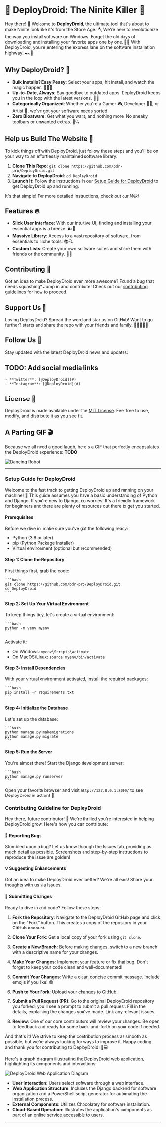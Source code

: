 # 🚀 DeployDroid: The Ninite Killer 🎯

Hey there! 👋 Welcome to **DeployDroid**, the ultimate tool that's about to make Ninite look like it's from the Stone Age. 🪓 We're here to revolutionize the way you install software on Windows. Forget the old days of downloading and installing your favorite apps one by one. 🐢💤 With DeployDroid, you’re entering the express lane on the software installation highway! 🏎️💨

## Why DeployDroid? 🤔

- **Bulk Installs? Easy Peasy**: Select your apps, hit install, and watch the magic happen. 🧙‍♂️✨
- **Up-to-Date, Always**: Say goodbye to outdated apps. DeployDroid keeps you in the loop with the latest versions. 🔄🆕
- **Categorically Organized**: Whether you're a Gamer 🎮, Developer 👩‍💻, or Artist 🎨, we've got your software needs sorted.
- **Zero Bloatware**: Get what you want, and nothing more. No sneaky toolbars or unwanted extras. 🚫🔍

## Help us Build The Website 🏁

To kick things off with DeployDroid, just follow these steps and you'll be on your way to an effortlessly maintained software library:

1. **Clone This Repo**: `git clone https://github.com/bdr-pro/DeployDroid.git`
2. **Navigate to DeployDroid**: `cd DeployDroid`
3. **Launch It**: Follow the instructions in our [Setup Guide for DeployDroid](#setup-guide-for-deploydroid) to get DeployDroid up and running.

It's that simple! For more detailed instructions, check out our *Wiki*

## Features 🔥

- **Slick User Interface**: With our intuitive UI, finding and installing your essential apps is a breeze. 🌬️🍃
- **Massive Library**: Access to a vast repository of software, from essentials to niche tools. 📚🔍
- **Custom Lists**: Create your own software suites and share them with friends or the community. 🤝💼

## Contributing 🤲

Got an idea to make DeployDroid even more awesome? Found a bug that needs squashing? Jump in and contribute! Check out our [contributing guidelines](#contributing-guideline-for-deploydroid) for how to proceed.

## Support Us 💖

Loving DeployDroid? Spread the word and star us on GitHub! Want to go further? starts and share the repo with your friends and family. 🌟👨‍👩‍👧‍👦

## Follow Us 📱

Stay updated with the latest DeployDroid news and updates:

## TODO: Add social media links

    - **Twitter**: [@DeployDroid](#)
    - **Instagram**: [@DeployDroid](#)

## License 📄

DeployDroid is made available under the [MIT License](LICENSE). Feel free to use, modify, and distribute it as you see fit.

## A Parting GIF 🎬

Because we all need a good laugh, here's a GIF that perfectly encapsulates the DeployDroid experience: **TODO**

![Dancing Robot](https://media2.giphy.com/media/v1.Y2lkPTc5MGI3NjExcmlvNnI5bTRweXQxOTBwc2QzeDBiOGR1NTlkb3UweXBmOThwYWpvbCZlcD12MV9pbnRlcm5hbF9naWZfYnlfaWQmY3Q9Zw/koxVXnnmaQwllyovVG/giphy.gif)

---

### Setup Guide for DeployDroid

Welcome to the fast track to getting DeployDroid up and running on your machine! 🚀 This guide assumes you have a basic understanding of Python and Django. If you're new to Django, no worries! It's a friendly framework for beginners and there are plenty of resources out there to get you started.

#### Prerequisites

Before we dive in, make sure you've got the following ready:

- Python (3.8 or later)
- pip (Python Package Installer)
- Virtual environment (optional but recommended)

#### Step 1: Clone the Repository

First things first, grab the code:

    ```bash
    git clone https://github.com/bdr-pro/DeployDroid.git
    cd DeployDroid
    ```

#### Step 2: Set Up Your Virtual Environment

To keep things tidy, let's create a virtual environment:

    ```bash
    python -m venv myenv
    ```

Activate it:

- On Windows: `myenv\Scripts\activate`
- On MacOS/Linux: `source myenv/bin/activate`

#### Step 3: Install Dependencies

With your virtual environment activated, install the required packages:

    ```bash
    pip install -r requirements.txt
    ```

#### Step 4: Initialize the Database

Let's set up the database:

    ```bash
    python manage.py makemigrations
    python manage.py migrate
    ```

#### Step 5: Run the Server

You're almost there! Start the Django development server:

    ```bash
    python manage.py runserver
    ```

Open your favorite browser and visit `http://127.0.0.1:8000/` to see DeployDroid in action! 🎉

### Contributing Guideline for DeployDroid

Hey there, future contributor! 🌟 We're thrilled you're interested in helping DeployDroid grow. Here's how you can contribute:

#### 🐞 Reporting Bugs

Stumbled upon a bug? Let us know through the Issues tab, providing as much detail as possible. Screenshots and step-by-step instructions to reproduce the issue are golden!

#### 💡 Suggesting Enhancements

Got an idea to make DeployDroid even better? We're all ears! Share your thoughts with us via Issues.

#### 🚀 Submitting Changes

Ready to dive in and code? Follow these steps:

1. **Fork the Repository**: Navigate to the DeployDroid GitHub page and click on the "Fork" button. This creates a copy of the repository in your GitHub account.

2. **Clone Your Fork**: Get a local copy of your fork using `git clone`.

3. **Create a New Branch**: Before making changes, switch to a new branch with a descriptive name for your changes.

4. **Make Your Changes**: Implement your feature or fix that bug. Don't forget to keep your code clean and well-documented!

5. **Commit Your Changes**: Write a clear, concise commit message. Include emojis if you like! 😄

6. **Push to Your Fork**: Upload your changes to GitHub.

7. **Submit a Pull Request (PR)**: Go to the original DeployDroid repository you forked; you'll see a prompt to submit a pull request. Fill in the details, explaining the changes you've made. Link any relevant issues.

8. **Review**: One of our core contributors will review your changes. Be open to feedback and ready for some back-and-forth on your code if needed.

And that's it! We strive to keep the contribution process as smooth as possible, but we're always looking for ways to improve it. Happy coding, and thank you for contributing to DeployDroid! 🚀💻

Here's a graph diagram illustrating the DeployDroid web application, highlighting its components and interactions:

![DeployDroid Web Application Diagram](diagram.png)

- **User Interaction**: Users select software through a web interface.
- **Web Application Structure**: Includes the Django backend for software organization and a PowerShell script generator for automating the installation process.
- **External Components**: Utilizes Chocolatey for software installation.
- **Cloud-Based Operation**: Illustrates the application's components as part of an online service accessible to users.

---

